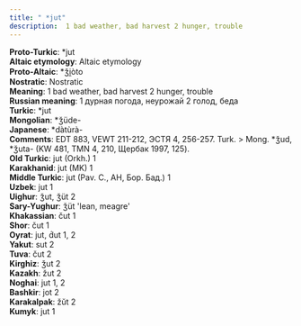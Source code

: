 ```yaml
---
title: " *jut"
description:  1 bad weather, bad harvest 2 hunger, trouble
---
```


<strong>Proto-Turkic</strong>:  *jut<br>
<strong>Altaic etymology</strong>:  Altaic etymology<br>
<strong> Proto-Altaic</strong>:  *ǯi̯òto<br>
<strong>Nostratic</strong>:  Nostratic<br>
<strong>Meaning</strong>:  1 bad weather, bad harvest 2 hunger, trouble<br>
<strong>Russian meaning</strong>:  1 дурная погода, неурожай 2 голод, беда<br>
<strong>Turkic</strong>:  *jut<br>
<strong>Mongolian</strong>:  *ǯüde-<br>
<strong>Japanese</strong>:  *dàtùrà-<br>
<strong>Comments</strong>:  EDT 883, VEWT 211-212, ЭСТЯ 4, 256-257. Turk. > Mong. *ǯud, *ǯuta- (KW 481, TMN 4, 210, Щербак 1997, 125).<br>
<strong>Old Turkic</strong>:  jut (Orkh.) 1<br>
<strong>Karakhanid</strong>:  jut (MK) 1<br>
<strong>Middle Turkic</strong>:  jut (Pav. C., AH, Бор. Бад.) 1<br>
<strong>Uzbek</strong>:  jut 1<br>
<strong>Uighur</strong>:  ǯut, ǯüt 2<br>
<strong>Sary-Yughur</strong>:  ǯüt 'lean, meagre'<br>
<strong>Khakassian</strong>:  čut 1<br>
<strong>Shor</strong>:  čut 1<br>
<strong>Oyrat</strong>:  jut, d́ut 1, 2<br>
<strong>Yakut</strong>:  sut 2<br>
<strong>Tuva</strong>:  čut 2<br>
<strong>Kirghiz</strong>:  ǯut 2<br>
<strong>Kazakh</strong>:  žut 2<br>
<strong>Noghai</strong>:  jut 1, 2<br>
<strong>Bashkir</strong>:  jot 2<br>
<strong>Karakalpak</strong>:  žŭt 2<br>
<strong>Kumyk</strong>:  jut 1<br>


